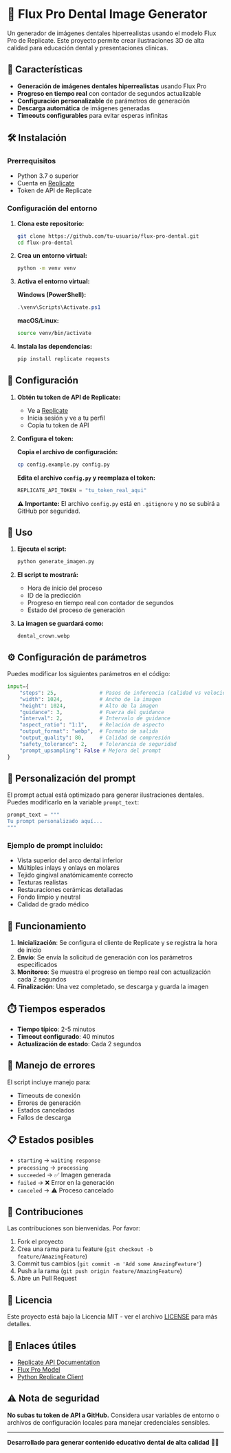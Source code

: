 # 🦷 Flux Pro Dental Image Generator

Un generador de imágenes dentales hiperrealistas usando el modelo Flux Pro de Replicate. Este proyecto permite crear ilustraciones 3D de alta calidad para educación dental y presentaciones clínicas.

## 🚀 Características

- **Generación de imágenes dentales hiperrealistas** usando Flux Pro
- **Progreso en tiempo real** con contador de segundos actualizable
- **Configuración personalizable** de parámetros de generación
- **Descarga automática** de imágenes generadas
- **Timeouts configurables** para evitar esperas infinitas

## 🛠️ Instalación

### Prerrequisitos

- Python 3.7 o superior
- Cuenta en [Replicate](https://replicate.com/)
- Token de API de Replicate

### Configuración del entorno

1. **Clona este repositorio:**
   ```bash
   git clone https://github.com/tu-usuario/flux-pro-dental.git
   cd flux-pro-dental
   ```

2. **Crea un entorno virtual:**
   ```bash
   python -m venv venv
   ```

3. **Activa el entorno virtual:**
   
   **Windows (PowerShell):**
   ```powershell
   .\venv\Scripts\Activate.ps1
   ```
   
   **macOS/Linux:**
   ```bash
   source venv/bin/activate
   ```

4. **Instala las dependencias:**
   ```bash
   pip install replicate requests
   ```

## 🔧 Configuración

1. **Obtén tu token de API de Replicate:**
   - Ve a [Replicate](https://replicate.com/)
   - Inicia sesión y ve a tu perfil
   - Copia tu token de API

2. **Configura el token:**
   
   **Copia el archivo de configuración:**
   ```bash
   cp config.example.py config.py
   ```
   
   **Edita el archivo `config.py` y reemplaza el token:**
   ```python
   REPLICATE_API_TOKEN = "tu_token_real_aqui"
   ```

   **⚠️ Importante:** El archivo `config.py` está en `.gitignore` y no se subirá a GitHub por seguridad.

## 📖 Uso

1. **Ejecuta el script:**
   ```bash
   python generate_imagen.py
   ```

2. **El script te mostrará:**
   - Hora de inicio del proceso
   - ID de la predicción
   - Progreso en tiempo real con contador de segundos
   - Estado del proceso de generación

3. **La imagen se guardará como:**
   ```
   dental_crown.webp
   ```

## ⚙️ Configuración de parámetros

Puedes modificar los siguientes parámetros en el código:

```python
input={
    "steps": 25,              # Pasos de inferencia (calidad vs velocidad)
    "width": 1024,            # Ancho de la imagen
    "height": 1024,           # Alto de la imagen
    "guidance": 3,            # Fuerza del guidance
    "interval": 2,            # Intervalo de guidance
    "aspect_ratio": "1:1",    # Relación de aspecto
    "output_format": "webp",  # Formato de salida
    "output_quality": 80,     # Calidad de compresión
    "safety_tolerance": 2,    # Tolerancia de seguridad
    "prompt_upsampling": False # Mejora del prompt
}
```

## 📝 Personalización del prompt

El prompt actual está optimizado para generar ilustraciones dentales. Puedes modificarlo en la variable `prompt_text`:

```python
prompt_text = """
Tu prompt personalizado aquí...
"""
```

### Ejemplo de prompt incluido:
- Vista superior del arco dental inferior
- Múltiples inlays y onlays en molares
- Tejido gingival anatómicamente correcto
- Texturas realistas
- Restauraciones cerámicas detalladas
- Fondo limpio y neutral
- Calidad de grado médico

## 🔄 Funcionamiento

1. **Inicialización**: Se configura el cliente de Replicate y se registra la hora de inicio
2. **Envío**: Se envía la solicitud de generación con los parámetros especificados
3. **Monitoreo**: Se muestra el progreso en tiempo real con actualización cada 2 segundos
4. **Finalización**: Una vez completado, se descarga y guarda la imagen

## ⏱️ Tiempos esperados

- **Tiempo típico**: 2-5 minutos
- **Timeout configurado**: 40 minutos
- **Actualización de estado**: Cada 2 segundos

## 🚨 Manejo de errores

El script incluye manejo para:
- Timeouts de conexión
- Errores de generación
- Estados cancelados
- Fallos de descarga

## 📋 Estados posibles

- `starting` → `waiting response`
- `processing` → `processing`
- `succeeded` → ✅ Imagen generada
- `failed` → ❌ Error en la generación
- `canceled` → ⚠️ Proceso cancelado

## 🤝 Contribuciones

Las contribuciones son bienvenidas. Por favor:

1. Fork el proyecto
2. Crea una rama para tu feature (`git checkout -b feature/AmazingFeature`)
3. Commit tus cambios (`git commit -m 'Add some AmazingFeature'`)
4. Push a la rama (`git push origin feature/AmazingFeature`)
5. Abre un Pull Request

## 📄 Licencia

Este proyecto está bajo la Licencia MIT - ver el archivo [LICENSE](LICENSE) para más detalles.

## 🔗 Enlaces útiles

- [Replicate API Documentation](https://replicate.com/docs)
- [Flux Pro Model](https://replicate.com/black-forest-labs/flux-pro)
- [Python Replicate Client](https://github.com/replicate/replicate-python)

## ⚠️ Nota de seguridad

**No subas tu token de API a GitHub.** Considera usar variables de entorno o archivos de configuración locales para manejar credenciales sensibles.

---

**Desarrollado para generar contenido educativo dental de alta calidad** 🦷✨

